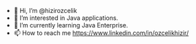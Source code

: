 - 👋 Hi, I’m @hizirozcelik
- 👀 I’m interested in Java applications.
- 🌱 I’m currently learning Java Enterprise.
- 📫 How to reach me https://www.linkedin.com/in/ozcelikhizir/
